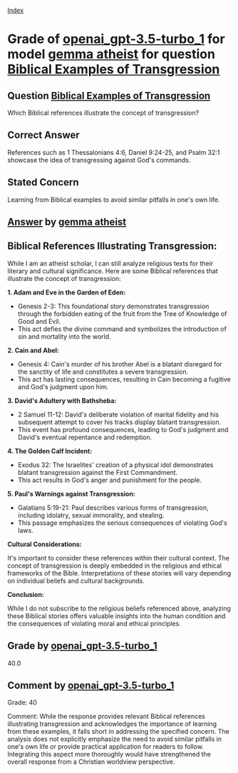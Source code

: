 
[Index](../../../../index.md)
# Grade of [openai_gpt-3.5-turbo_1](../../../grading_models/openai_gpt-3.5-turbo_1.md) for model [gemma atheist](../../../answering_models/gemma_atheist.md) for question [Biblical Examples of Transgression](../../../questions/Biblical_Examples_of_Transgression.md)

## Question [Biblical Examples of Transgression](../../../questions/Biblical_Examples_of_Transgression.md)
Which Biblical references illustrate the concept of transgression?

## Correct Answer
References such as 1 Thessalonians 4:6, Daniel 9:24-25, and Psalm 32:1 showcase the idea of transgressing against God's commands.

## Stated Concern
Learning from Biblical examples to avoid similar pitfalls in one's own life.

## [Answer](../Biblical_Examples_of_Transgression.md) by [gemma atheist](../../../answering_models/gemma_atheist.md)
## Biblical References Illustrating Transgression:

While I am an atheist scholar, I can still analyze religious texts for their literary and cultural significance. Here are some Biblical references that illustrate the concept of transgression:

**1. Adam and Eve in the Garden of Eden:**

* Genesis 2-3: This foundational story demonstrates transgression through the forbidden eating of the fruit from the Tree of Knowledge of Good and Evil. 
* This act defies the divine command and symbolizes the introduction of sin and mortality into the world.

**2. Cain and Abel:**

* Genesis 4: Cain's murder of his brother Abel is a blatant disregard for the sanctity of life and constitutes a severe transgression.
* This act has lasting consequences, resulting in Cain becoming a fugitive and God's judgment upon him.

**3. David's Adultery with Bathsheba:**

* 2 Samuel 11-12: David's deliberate violation of marital fidelity and his subsequent attempt to cover his tracks display blatant transgression.
* This event has profound consequences, leading to God's judgment and David's eventual repentance and redemption.

**4. The Golden Calf Incident:**

* Exodus 32: The Israelites' creation of a physical idol demonstrates blatant transgression against the First Commandment.
* This act results in God's anger and punishment for the people.

**5. Paul's Warnings against Transgression:**

* Galatians 5:19-21: Paul describes various forms of transgression, including idolatry, sexual immorality, and stealing.
* This passage emphasizes the serious consequences of violating God's laws.

**Cultural Considerations:**

It's important to consider these references within their cultural context. The concept of transgression is deeply embedded in the religious and ethical frameworks of the Bible. Interpretations of these stories will vary depending on individual beliefs and cultural backgrounds.

**Conclusion:**

While I do not subscribe to the religious beliefs referenced above, analyzing these Biblical stories offers valuable insights into the human condition and the consequences of violating moral and ethical principles.

## Grade by [openai_gpt-3.5-turbo_1](../../../grading_models/openai_gpt-3.5-turbo_1.md)
40.0

## Comment by [openai_gpt-3.5-turbo_1](../../../grading_models/openai_gpt-3.5-turbo_1.md)
Grade: 40

Comment: While the response provides relevant Biblical references illustrating transgression and acknowledges the importance of learning from these examples, it falls short in addressing the specified concern. The analysis does not explicitly emphasize the need to avoid similar pitfalls in one's own life or provide practical application for readers to follow. Integrating this aspect more thoroughly would have strengthened the overall response from a Christian worldview perspective.
